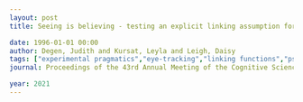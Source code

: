 ```yaml
---
layout: post
title: Seeing is believing - testing an explicit linking assumption for visual world eye-tracking in psycholinguistics

date: 1996-01-01 00:00
author: Degen, Judith and Kursat, Leyla and Leigh, Daisy
tags: ["experimental pragmatics","eye-tracking","linking functions","psycholinguistics","scalar implicature","visual world paradigm"]
journal: Proceedings of the 43rd Annual Meeting of the Cognitive Science Society Comparative Cognition Animal Minds CogSci 2021

year: 2021
---
```



